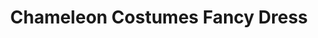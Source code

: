 ---
title: "Chameleon Costumes Fancy Dress"
url: /braintree/chameleon-costumes-fancy-dress/
shop: clothes
---